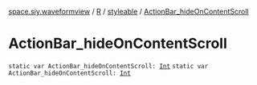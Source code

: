 [space.siy.waveformview](../../index.md) / [R](../index.md) / [styleable](index.md) / [ActionBar_hideOnContentScroll](./-action-bar_hide-on-content-scroll.md)

# ActionBar_hideOnContentScroll

`static var ActionBar_hideOnContentScroll: `[`Int`](https://kotlinlang.org/api/latest/jvm/stdlib/kotlin/-int/index.html)
`static var ActionBar_hideOnContentScroll: `[`Int`](https://kotlinlang.org/api/latest/jvm/stdlib/kotlin/-int/index.html)